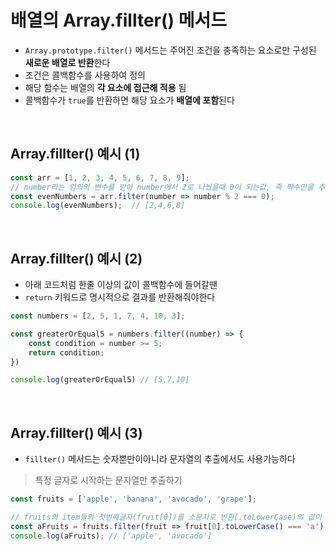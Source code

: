 # 배열의 Array.fillter() 메서드

- `Array.prototype.filter()` 메서드는 주어진 조건을 충족하는 요소로만 구성된 **새로운 배열로 반환**한다
- 조건은 콜백함수를 사용하여 정의
- 해당 함수는 배열의 **각 요소에 접근해 적용** 됨
- 콜백함수가 `true`를 반환하면 해당 요소가 **배열에 포함**된다

<br />

## Array.fillter() 예시 (1)
```jsx
const arr = [1, 2, 3, 4, 5, 6, 7, 8, 9];
// number라는 임의의 변수를 받아 number에서 2로 나눴을때 0이 되는값, 즉 짝수만을 추출
const evenNumbers = arr.filter(number => number % 2 === 0);
console.log(evenNumbers);  // [2,4,6,8]
```
<br />


## Array.fillter() 예시 (2) 
- 아래 코드처럼 한줄 이상의 값이 콜백함수에 들어갈땐
- `return` 키워드로 명시적으로 결과를 반환해줘야한다
  
```jsx
const numbers = [2, 5, 1, 7, 4, 10, 3];

const greaterOrEqual5 = numbers.filter((number) => {
    const condition = number >= 5;
    return condition;
})

console.log(greaterOrEqual5) // [5,7,10]
```
<br />


## Array.fillter() 예시 (3) 
- `fillter()` 메서드는 숫자뿐만이아니라 문자열의 추출에서도 사용가능하다

> 특정 글자로 시작하는 문자열만 추출하기

```javascript
const fruits = ['apple', 'banana', 'avocado', 'grape'];

// fruits의 item들의 첫번째글자(fruit[0])를 소문자로 반환(.toLowerCase)의 값이 'a'와 같은 것들만 추출
const aFruits = fruits.filter(fruit => fruit[0].toLowerCase() === 'a');
console.log(aFruits); // ['apple', 'avocado']
```

<br />